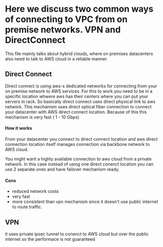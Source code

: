 # Here we discuss two common ways of connecting to VPC from on premise networks. VPN and DirectConnect
This file mainly talks about hybrid clouds, where on premises datacenters also need to talk to AWS cloud in a reliable manner.

## Direct Connect
Direct connect is using aws-s dedicated networks for connecting from your on premise network to AWS services. 
For this to work you need to be in a specific location whwere aws has their centers where you can put your servers in rack. So basically
direct connect uses direct physical link to aws network.
This mechanism uses direct optical fiber connection to connect your datacenter with AWS direct connect location. Because of this this mechanism
is very fast ( 1 - 10 Gbps)

#### How it works
From your datacenter you connect to direct connect location and aws direct connection location itself manages connection via backbone network to AWS cloud.

You might want a highly available connection to aws cloud from a private network. In this case instead of using one direct conenct location you can use 2 separate
ones and have failover mechanism ready.

#### Cons
- reduced network costs
- very fast
- more consistent than vpn mechanism since it doesn't use public internet to route traffic.


## VPN
it uses private ipsec tunnel to conenct to AWS cloud but over the public internet so the performace is not guaranteed
